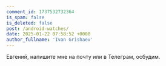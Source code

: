 ```yaml
---
comment_id: 1737532732364
is_spam: false
is_deleted: false
post: /android-watches/
date: 2025-01-22 07:58:52 +0000
author_fullname: 'Ivan Grishaev'
---
```


Евгений, напишите мне на почту или в Телеграм, осбудим.


